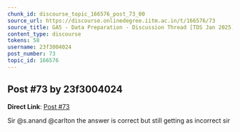 ```yaml
---
chunk_id: discourse_topic_166576_post_73_00
source_url: https://discourse.onlinedegree.iitm.ac.in/t/166576/73
source_title: GA5 - Data Preparation - Discussion Thread [TDS Jan 2025]
content_type: discourse
tokens: 58
username: 23f3004024
post_number: 73
topic_id: 166576
---
```


## Post #73 by 23f3004024

**Direct Link**: [Post #73](https://discourse.onlinedegree.iitm.ac.in/t/166576/73)

Sir @s.anand @carlton the answer is correct but still getting as incorrect sir
